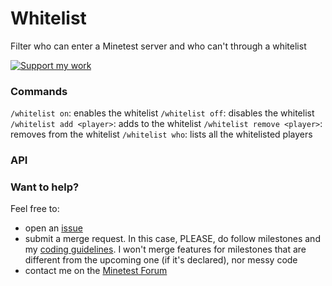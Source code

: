 # Whitelist
Filter who can enter a Minetest server and who can't through a whitelist

<a href="https://liberapay.com/Zughy/"><img src="https://i.imgur.com/4B2PxjP.png" alt="Support my work"/></a>  

### Commands
`/whitelist on`: enables the whitelist
`/whitelist off`: disables the whitelist
`/whitelist add <player>`: adds <player> to the whitelist
`/whitelist remove <player>`: removes <player> from the whitelist
`/whitelist who`: lists all the whitelisted players

### API


### Want to help?
Feel free to:
* open an [issue](https://gitlab.com/zughy-friends-minetest/whitelist/-/issues)
* submit a merge request. In this case, PLEASE, do follow milestones and my [coding guidelines](https://cryptpad.fr/pad/#/2/pad/view/-l75iHl3x54py20u2Y5OSAX4iruQBdeQXcO7PGTtGew/embed/). I won't merge features for milestones that are different from the upcoming one (if it's declared), nor messy code
* contact me on the [Minetest Forum](https://forum.minetest.net/memberlist.php?mode=viewprofile&u=26472)
